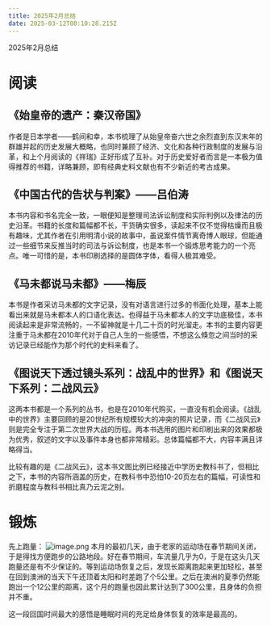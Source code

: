 ```yaml
---
title: 2025年2月总结
date: 2025-03-12T00:10:28.215Z
---
```


2025年2月总结

# 阅读

## 《始皇帝的遗产：秦汉帝国》

作者是日本学者——鹤间和幸，本书梳理了从始皇帝奋六世之余烈直到东汉末年的群雄并起的历史发展大概略，也同时兼顾了经济、文化和各种行政制度的发展与沿革，和上个月阅读的《祥瑞》正好形成了互补。对于历史爱好者而言是一本极为值得推荐的书籍，详略兼顾，即有经典史料文献也有不少新近的考古成果。

## 《中国古代的告状与判案》——吕伯涛

本书内容和书名完全一致，一眼便知是整理司法诉讼制度和实际判例以及律法的历史沿革。书籍的长度和篇幅都不长，干货确实很多，读起来不仅不觉得枯燥而且极有趣味，尤其作者在引用明清小说的故事中，虽说案件情节离奇博人眼球，但能通过一些细节来反推当时的司法与诉讼制度，也是本书一个锻炼思考能力的一个亮点。唯一可惜的是，本书印刷选择的是圆体字体，看得人极其难受。

## 《马未都说马未都》——梅辰

本书是作者采访马未都的文字记录，没有对语言进行过多的书面化处理，基本上能看出来就是马未都本人的口语化表达。也得益于马未都本人的文字功底极佳，本书阅读起来是非常流畅的，一不留神就是十几二十页的时光溜走。本书的主要内容更注重于马未都在2010年代对于自己人生的一些感悟，不想这么倏忽之间当时的采访记录已经能作为那个时代的史料来看了。

## 《图说天下透过镜头系列：战乱中的世界》和《图说天下系列：二战风云》

这两本书都是一个系列的丛书，也是在2010年代购买，一直没有机会阅读。《战乱中的世界》主要回顾的是20世纪所有规模较大的冲突的照片记录，而《二战风云》则是完全专注于第二次世界大战的历程。两本书选用的图片和印刷出来的效果都极为优秀，叙述的文字以及事件本身也都非常精彩。总体篇幅都不大，内容丰满且详略得当。

比较有趣的是《二战风云》，这本书文图比例已经接近中学历史教科书了，但相比之下，本书的内容所涵盖的历史，在教科书中恐怕10-20页左右的篇幅，可读性和折磨程度与教科书相比真乃云泥之别。

# 锻炼
先上跑量：
![image.png](https://cloudflare-imgbed-p1r.pages.dev/file/1740904685673_image.png)
本月的最初几天，由于老家的运动场在春节期间关闭，于是得找方便跑步的公路地段。好在春节期间，车流量几乎为0，于是在这头几天跑量还是有不少保证的。等到运动场恢复之后，发现长距离跑起来更加轻松，甚至在回到澳洲的当天下午还顶着太阳和时差跑了个5公里。之后在澳洲的夏季仍然能跑出一个12公里的距离，这个月的跑量也因此累计达到了300公里，且身体的负担并不重。

这一段回国时间最大的感悟是睡眠时间的充足给身体恢复的效率是最高的。

